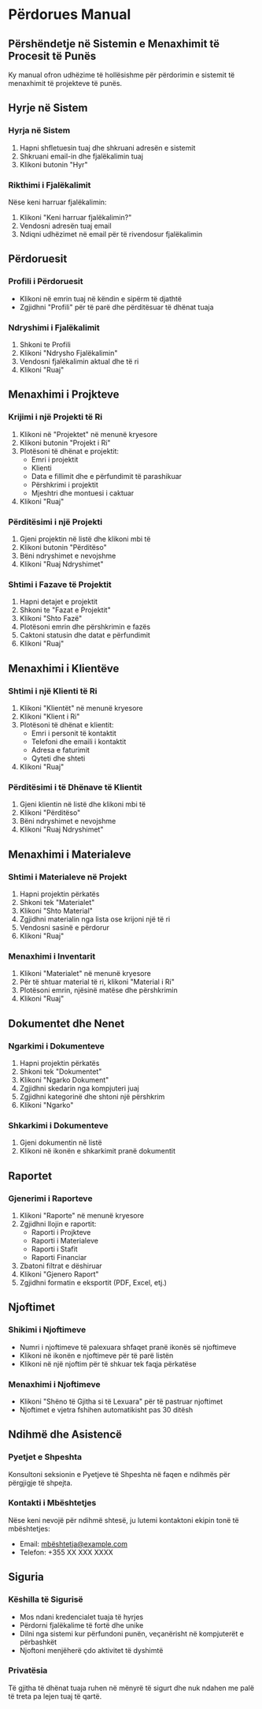 # Përdorues Manual

## Përshëndetje në Sistemin e Menaxhimit të Procesit të Punës

Ky manual ofron udhëzime të hollësishme për përdorimin e sistemit të menaxhimit të projekteve të punës.

## Hyrje në Sistem

### Hyrja në Sistem
1. Hapni shfletuesin tuaj dhe shkruani adresën e sistemit
2. Shkruani email-in dhe fjalëkalimin tuaj
3. Klikoni butonin "Hyr"

### Rikthimi i Fjalëkalimit
Nëse keni harruar fjalëkalimin:
1. Klikoni "Keni harruar fjalëkalimin?"
2. Vendosni adresën tuaj email
3. Ndiqni udhëzimet në email për të rivendosur fjalëkalimin

## Përdoruesit

### Profili i Përdoruesit
- Klikoni në emrin tuaj në këndin e sipërm të djathtë
- Zgjidhni "Profili" për të parë dhe përditësuar të dhënat tuaja

### Ndryshimi i Fjalëkalimit
1. Shkoni te Profili
2. Klikoni "Ndrysho Fjalëkalimin"
3. Vendosni fjalëkalimin aktual dhe të ri
4. Klikoni "Ruaj"

## Menaxhimi i Projkteve

### Krijimi i një Projekti të Ri
1. Klikoni në "Projektet" në menunë kryesore
2. Klikoni butonin "Projekt i Ri"
3. Plotësoni të dhënat e projektit:
   - Emri i projektit
   - Klienti
   - Data e fillimit dhe e përfundimit të parashikuar
   - Përshkrimi i projektit
   - Mjeshtri dhe montuesi i caktuar
4. Klikoni "Ruaj"

### Përditësimi i një Projekti
1. Gjeni projektin në listë dhe klikoni mbi të
2. Klikoni butonin "Përditëso"
3. Bëni ndryshimet e nevojshme
4. Klikoni "Ruaj Ndryshimet"

### Shtimi i Fazave të Projektit
1. Hapni detajet e projektit
2. Shkoni te "Fazat e Projektit"
3. Klikoni "Shto Fazë"
4. Plotësoni emrin dhe përshkrimin e fazës
5. Caktoni statusin dhe datat e përfundimit
6. Klikoni "Ruaj"

## Menaxhimi i Klientëve

### Shtimi i një Klienti të Ri
1. Klikoni "Klientët" në menunë kryesore
2. Klikoni "Klient i Ri"
3. Plotësoni të dhënat e klientit:
   - Emri i personit të kontaktit
   - Telefoni dhe emaili i kontaktit
   - Adresa e faturimit
   - Qyteti dhe shteti
4. Klikoni "Ruaj"

### Përditësimi i të Dhënave të Klientit
1. Gjeni klientin në listë dhe klikoni mbi të
2. Klikoni "Përditëso"
3. Bëni ndryshimet e nevojshme
4. Klikoni "Ruaj Ndryshimet"

## Menaxhimi i Materialeve

### Shtimi i Materialeve në Projekt
1. Hapni projektin përkatës
2. Shkoni tek "Materialet"
3. Klikoni "Shto Material"
4. Zgjidhni materialin nga lista ose krijoni një të ri
5. Vendosni sasinë e përdorur
6. Klikoni "Ruaj"

### Menaxhimi i Inventarit
1. Klikoni "Materialet" në menunë kryesore
2. Për të shtuar material të ri, klikoni "Material i Ri"
3. Plotësoni emrin, njësinë matëse dhe përshkrimin
4. Klikoni "Ruaj"

## Dokumentet dhe Nenet

### Ngarkimi i Dokumenteve
1. Hapni projektin përkatës
2. Shkoni tek "Dokumentet"
3. Klikoni "Ngarko Dokument"
4. Zgjidhni skedarin nga kompjuteri juaj
5. Zgjidhni kategorinë dhe shtoni një përshkrim
6. Klikoni "Ngarko"

### Shkarkimi i Dokumenteve
1. Gjeni dokumentin në listë
2. Klikoni në ikonën e shkarkimit pranë dokumentit

## Raportet

### Gjenerimi i Raporteve
1. Klikoni "Raporte" në menunë kryesore
2. Zgjidhni llojin e raportit:
   - Raporti i Projkteve
   - Raporti i Materialeve
   - Raporti i Stafit
   - Raporti Financiar
3. Zbatoni filtrat e dëshiruar
4. Klikoni "Gjenero Raport"
5. Zgjidhni formatin e eksportit (PDF, Excel, etj.)

## Njoftimet

### Shikimi i Njoftimeve
- Numri i njoftimeve të palexuara shfaqet pranë ikonës së njoftimeve
- Klikoni në ikonën e njoftimeve për të parë listën
- Klikoni në një njoftim për të shkuar tek faqja përkatëse

### Menaxhimi i Njoftimeve
- Klikoni "Shëno të Gjitha si të Lexuara" për të pastruar njoftimet
- Njoftimet e vjetra fshihen automatikisht pas 30 ditësh

## Ndihmë dhe Asistencë

### Pyetjet e Shpeshta
Konsultoni seksionin e Pyetjeve të Shpeshta në faqen e ndihmës për përgjigje të shpejta.

### Kontakti i Mbështetjes
Nëse keni nevojë për ndihmë shtesë, ju lutemi kontaktoni ekipin tonë të mbështetjes:
- Email: mbështetja@example.com
- Telefon: +355 XX XXX XXXX

## Siguria

### Këshilla të Sigurisë
- Mos ndani kredencialet tuaja të hyrjes
- Përdorni fjalëkalime të fortë dhe unike
- Dilni nga sistemi kur përfundoni punën, veçanërisht në kompjuterët e përbashkët
- Njoftoni menjëherë çdo aktivitet të dyshimtë

### Privatësia
Të gjitha të dhënat tuaja ruhen në mënyrë të sigurt dhe nuk ndahen me palë të treta pa lejen tuaj të qartë.

